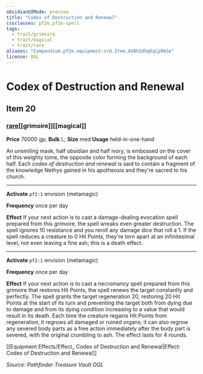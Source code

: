 ```yaml
---
obsidianUIMode: preview
title: "Codex of Destruction and Renewal"
cssclasses: pf2e,pf2e-spell
tags:
  - trait/grimoire
  - trait/magical
  - trait/rare
aliases: "Compendium.pf2e.equipment-srd.Item.AVBhZdhq6qCp96Se"
license: OGL
---
```

# Codex of Destruction and Renewal
## Item 20
### [rare](rare "Rare Rarity Trait")[[grimoire]][[magical]]


**Price** 70000 gp; 
**Bulk** L; **Size** med
**Usage** held-in-one-hand

An unsmiling mask, half obsidian and half ivory, is embossed on the cover of this weighty tome, the opposite color forming the background of each half. Each _codex of destruction and renewal_ is said to contain a fragment of the knowledge Nethys gained in his apotheosis and they're sacred to his church.

* * *

**Activate** `pf2:1` envision (metamagic)

**Frequency** once per day

**Effect** If your next action is to cast a damage-dealing evocation spell prepared from this grimoire, the spell wreaks even greater destruction. The spell ignores 10 resistance and you reroll any damage dice that roll a 1. If the spell reduces a creature to 0 Hit Points, they're torn apart at an infinitesimal level, not even leaving a fine ash; this is a death effect.

* * *

**Activate** `pf2:1` envision (metamagic)

**Frequency** once per day

**Effect** If your next action is to cast a necromancy spell prepared from this grimoire that restores Hit Points, the spell renews the target constantly and perfectly. The spell grants the target regeneration 20, restoring 20 Hit Points at the start of its turn and preventing the target both from dying due to damage and from its dying condition increasing to a value that would result in its death. Each time the creature regains Hit Points from regeneration, it regrows all damaged or ruined organs; it can also regrow any severed body parts as a free action immediately after the body part is severed, with the original crumbling to ash. The effect lasts for 4 rounds.

[[Equipment Effects/Effect_ Codex of Destruction and Renewal|Effect: Codex of Destruction and Renewal]]

*Source: Pathfinder Treasure Vault*
*OGL*